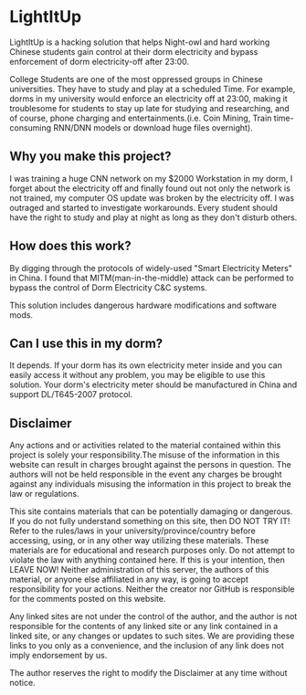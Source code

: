 # LightItUp

LightItUp is a hacking solution that helps Night-owl and hard working Chinese students gain control at their dorm electricity and bypass enforcement of dorm electricity-off after 23:00.

College Students are one of the most oppressed groups in Chinese universities. They have to study and play at a scheduled Time. For example, dorms in my university would enforce an electricity off at 23:00, making it troublesome for students to stay up late for studying and researching, and of course, phone charging and entertainments.(i.e. Coin Mining, Train time-consuming RNN/DNN models or download huge files overnight).

## Why you make this project?
I was training a huge CNN network on my $2000 Workstation in my dorm, I forget about the electricity off and finally found out not only the network is not trained, my computer OS update was broken by the electricity off. I was outraged and started to investigate workarounds. Every student should have the right to study and play at night as long as they don't disturb others.

## How does this work?
By digging through the protocols of widely-used "Smart Electricity Meters" in China. I found that MITM(man-in-the-middle) attack can be performed to bypass the control of Dorm Electricity C&C systems.

This solution includes dangerous hardware modifications and software mods.

## Can I use this in my dorm?
It depends. If your dorm has its own electricity meter inside and you can easily access it without any problem, you may be eligible to use this solution. Your dorm's electricity meter should be manufactured in China and support DL/T645-2007 protocol.

## Disclaimer
Any actions and or activities related to the material contained within this project is solely your responsibility.The misuse of the information in this website can result in charges brought against the persons in question. The authors will not be held responsible in the event any charges be brought against any individuals misusing the information in this project to break the law or regulations.

This site contains materials that can be potentially damaging or dangerous. If you do not fully understand something on this site, then DO NOT TRY IT! Refer to the rules/laws in your university/province/country before accessing, using, or in any other way utilizing these materials. These materials are for educational and research purposes only. Do not attempt to violate the law with anything contained here. If this is your intention, then LEAVE NOW! Neither administration of this server, the authors of this material, or anyone else affiliated in any way, is going to accept responsibility for your actions. Neither the creator nor GitHub is responsible for the comments posted on this website.

Any linked sites are not under the control of the author, and the author is not responsible for the contents of any linked site or any link contained in a linked site, or any changes or updates to such sites. We are providing these links to you only as a convenience, and the inclusion of any link does not imply endorsement by us.

The author reserves the right to modify the Disclaimer at any time without notice.
